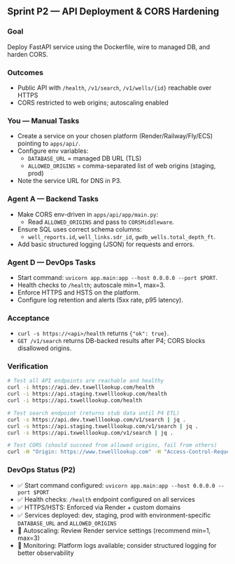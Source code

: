 ## Sprint P2 — API Deployment & CORS Hardening

### Goal
Deploy FastAPI service using the Dockerfile, wire to managed DB, and harden CORS.

### Outcomes
- Public API with `/health`, `/v1/search`, `/v1/wells/{id}` reachable over HTTPS
- CORS restricted to web origins; autoscaling enabled

### You — Manual Tasks
- Create a service on your chosen platform (Render/Railway/Fly/ECS) pointing to `apps/api/`.
- Configure env variables:
  - `DATABASE_URL` = managed DB URL (TLS)
  - `ALLOWED_ORIGINS` = comma-separated list of web origins (staging, prod)
- Note the service URL for DNS in P3.

### Agent A — Backend Tasks
- Make CORS env-driven in `apps/api/app/main.py`:
  - Read `ALLOWED_ORIGINS` and pass to `CORSMiddleware`.
- Ensure SQL uses correct schema columns:
  - `well_reports.id`, `well_links.sdr_id`, `gwdb_wells.total_depth_ft`.
- Add basic structured logging (JSON) for requests and errors.

### Agent D — DevOps Tasks
- Start command: `uvicorn app.main:app --host 0.0.0.0 --port $PORT`.
- Health checks to `/health`; autoscale min=1, max=3.
- Enforce HTTPS and HSTS on the platform.
- Configure log retention and alerts (5xx rate, p95 latency).

### Acceptance
- `curl -s https://<api>/health` returns `{"ok": true}`.
- `GET /v1/search` returns DB-backed results after P4; CORS blocks disallowed origins.

### Verification
```bash
# Test all API endpoints are reachable and healthy
curl -i https://api.dev.txwelllookup.com/health
curl -i https://api.staging.txwelllookup.com/health  
curl -i https://api.txwelllookup.com/health

# Test search endpoint (returns stub data until P4 ETL)
curl -s https://api.dev.txwelllookup.com/v1/search | jq .
curl -s https://api.staging.txwelllookup.com/v1/search | jq .
curl -s https://api.txwelllookup.com/v1/search | jq .

# Test CORS (should succeed from allowed origins, fail from others)
curl -H "Origin: https://www.txwelllookup.com" -H "Access-Control-Request-Method: GET" -H "Access-Control-Request-Headers: X-Requested-With" -X OPTIONS https://api.txwelllookup.com/v1/search
```

### DevOps Status (P2)
- ✅ Start command configured: `uvicorn app.main:app --host 0.0.0.0 --port $PORT`
- ✅ Health checks: `/health` endpoint configured on all services
- ✅ HTTPS/HSTS: Enforced via Render + custom domains
- ✅ Services deployed: dev, staging, prod with environment-specific `DATABASE_URL` and `ALLOWED_ORIGINS`
- 🔄 Autoscaling: Review Render service settings (recommend min=1, max=3)
- 🔄 Monitoring: Platform logs available; consider structured logging for better observability


